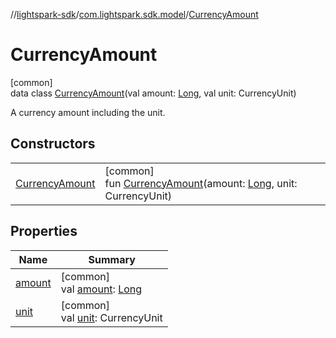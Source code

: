 //[lightspark-sdk](../../../index.md)/[com.lightspark.sdk.model](../index.md)/[CurrencyAmount](index.md)

# CurrencyAmount

[common]\
data class [CurrencyAmount](index.md)(val amount: [Long](https://kotlinlang.org/api/latest/jvm/stdlib/kotlin/-long/index.html), val unit: CurrencyUnit)

A currency amount including the unit.

## Constructors

| | |
|---|---|
| [CurrencyAmount](-currency-amount.md) | [common]<br>fun [CurrencyAmount](-currency-amount.md)(amount: [Long](https://kotlinlang.org/api/latest/jvm/stdlib/kotlin/-long/index.html), unit: CurrencyUnit) |

## Properties

| Name | Summary |
|---|---|
| [amount](amount.md) | [common]<br>val [amount](amount.md): [Long](https://kotlinlang.org/api/latest/jvm/stdlib/kotlin/-long/index.html) |
| [unit](unit.md) | [common]<br>val [unit](unit.md): CurrencyUnit |
